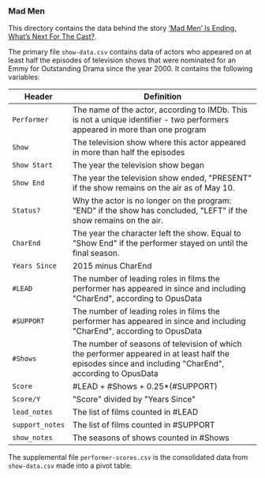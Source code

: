 ### Mad Men

This directory contains the data behind the story [‘Mad Men’ Is Ending. What’s Next For The Cast?](http://fivethirtyeight.com/datalab/mad-men-is-ending-whats-next-for-the-cast/).

The primary file `show-data.csv` contains data of actors who appeared on at least half the episodes of television shows that were nominated for an Emmy for Outstanding Drama since the year 2000. It contains the following variables:

Header | Definition
---|---------
`Performer` | The name of the actor, according to IMDb. This is not a unique identifier - two performers appeared in more than one program
`Show` | The television show where this actor appeared in more than half the episodes
`Show Start` | The year the television show began
`Show End` | The year the television show ended, "PRESENT" if the show remains on the air as of May 10. 
`Status?` | Why the actor is no longer on the program:  "END" if the show has concluded, "LEFT" if the show remains on the air.
`CharEnd` | The year the character left the show. Equal to "Show End" if the performer stayed on until the final season. 
`Years Since` | 2015 minus CharEnd
`#LEAD` | The number of leading roles in films the performer has appeared in since and including "CharEnd", according to OpusData
`#SUPPORT` | The number of leading roles in films the performer has appeared in since and including "CharEnd", according to OpusData
`#Shows` | The number of seasons of television of which the performer appeared in at least half the episodes since and including "CharEnd", according to OpusData
`Score` | #LEAD + #Shows + 0.25*(#SUPPORT)
`Score/Y` | "Score" divided by "Years Since"
`lead_notes` | The list of films  counted in #LEAD
`support_notes` | The list of films  counted in #SUPPORT
`show_notes`| The seasons of shows counted in #Shows

The supplemental file `performer-scores.csv` is the consolidated data from `show-data.csv` made into a pivot table.